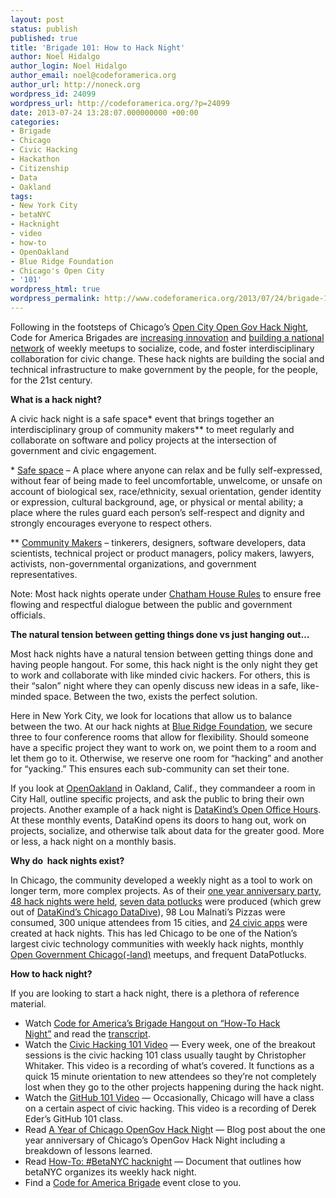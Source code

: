 ```yaml
---
layout: post
status: publish
published: true
title: 'Brigade 101: How to Hack Night'
author: Noel Hidalgo
author_login: Noel Hidalgo
author_email: noel@codeforamerica.org
author_url: http://noneck.org
wordpress_id: 24099
wordpress_url: http://codeforamerica.org/?p=24099
date: 2013-07-24 13:28:07.000000000 +00:00
categories:
- Brigade
- Chicago
- Civic Hacking
- Hackathon
- Citizenship
- Data
- Oakland
tags:
- New York City
- betaNYC
- Hacknight
- video
- how-to
- OpenOakland
- Blue Ridge Foundation
- Chicago's Open City
- '101'
wordpress_html: true
wordpress_permalink: http://www.codeforamerica.org/2013/07/24/brigade-101-how-to-hack-night/
---
```


<p>Following in the footsteps of Chicago’s <a href="http://opengovhacknight.eventbrite.com/">Open City Open Gov Hack Night</a>, Code for America Brigades are <a href="http://www.smashingmagazine.com/2010/07/08/hack-nights/">increasing innovation</a> and <a href="http://brigade.codeforamerica.org/pages/events.html.haml">building a national network</a> of weekly meetups to socialize, code, and foster interdisciplinary collaboration for civic change. These hack nights are building the social and technical infrastructure to make government by the people, for the people, for the 21st century.</p>
<p><strong>What is a hack night?</strong></p>
<p>A civic hack night is a safe space* event that brings together an interdisciplinary group of community makers** to meet regularly and collaborate on software and policy projects at the intersection of government and civic engagement.</p>
<p>* <a href="http://en.wikipedia.org/wiki/Safe-space">Safe space</a> – A place where anyone can relax and be fully self-expressed, without fear of being made to feel uncomfortable, unwelcome, or unsafe on account of biological sex, race/ethnicity, sexual orientation, gender identity or expression, cultural background, age, or physical or mental ability; a place where the rules guard each person’s self-respect and dignity and strongly encourages everyone to respect others.</p>
<p>** <a href="http://en.wikipedia.org/wiki/Maker_culture">Community Makers</a> – tinkerers, designers, software developers, data scientists, technical project or product managers, policy makers, lawyers, activists, non-governmental organizations, and government representatives.</p>
<p>Note: Most hack nights operate under <a href="http://en.wikipedia.org/wiki/Chatham_House_Rule">Chatham House Rules</a> to ensure free flowing and respectful dialogue between the public and government officials.</p>
<p><strong>The natural tension between getting things done vs just hanging out…</strong></p>
<p>Most hack nights have a natural tension between getting things done and having people hangout. For some, this hack night is the only night they get to work and collaborate with like minded civic hackers. For others, this is their “salon” night where they can openly discuss new ideas in a safe, like-minded space. Between the two, exists the perfect solution.</p>
<p>Here in New York City, we look for locations that allow us to balance between the two. At our hack nights at <a href="http://brfny.org/">Blue Ridge Foundation</a>, we secure three to four conference rooms that allow for flexibility. Should someone have a specific project they want to work on, we point them to a room and let them go to it. Otherwise, we reserve one room for “hacking” and another for “yacking.” This ensures each sub-community can set their tone.</p>
<p>If you look at <a href="http://www.meetup.com/OpenOakland/">OpenOakland</a> in Oakland, Calif., they commandeer a room in City Hall, outline specific projects, and ask the public to bring their own projects. Another example of a hack night is <a href="http://www.meetup.com/DataKind-NYC/">DataKind’s Open Office Hours</a>. At these monthly events, DataKind opens its doors to hang out, work on projects, socialize, and otherwise talk about data for the greater good. More or less, a hack night on a monthly basis.</p>
<p><strong>Why do  hack nights exist?</strong></p>
<p>In Chicago, the community developed a weekly night as a tool to work on longer term, more complex projects. As of their <a href="http://www.smartchicagocollaborative.org/opengov-hack-night-1-year-anniversary/">one year anniversary party</a>, <a href="http://opengovhacknight.eventbrite.com/">48 hack nights were held</a>, <a href="http://www.meetup.com/DataPotluck/">seven data potlucks</a> were produced (which grew out of <a href="http://datakind.org/events/chicago-datadive/">DataKind’s Chicago DataDive</a>), 98 Lou Malnati’s Pizzas were consumed, 300 unique attendees from 15 cities, and <a href="http://opencityapps.org/">24 civic apps</a> were created at hack nights. This has led Chicago to be one of the Nation’s largest civic technology communities with weekly hack nights, monthly <a href="http://www.meetup.com/OpenGovChicago/">Open Government Chicago(-land)</a> meetups, and frequent DataPotlucks.</p>
<p><strong>How to hack night?</strong></p>
<p>If you are looking to start a hack night, there is a plethora of reference material.</p>
<ul>
<li>Watch <a href="http://codeforamerica.org/brigade06-27-2013/">Code for America’s Brigade Hangout on “How-To Hack Night”</a> and read the <a href="https://docs.google.com/document/d/1hMn0-468S7j5Rd5En6Sk2IazvdmorBYSdJGB3dfR52I/edit?usp=sharing">transcript</a>.</li>
<li>Watch the <a href="http://www.youtube.com/watch?v=wH6LnW_qjeI">Civic Hacking 101 Video</a> — Every week, one of the breakout sessions is the civic hacking 101 class usually taught by Christopher Whitaker. This video is a recording of what’s covered. It functions as a quick 15 minute orientation to new attendees so they’re not completely lost when they go to the other projects happening during the hack night.</li>
<li>Watch the <a href="http://www.youtube.com/watch?v=ZxabbwjcuIE">GitHub 101 Video</a> — Occasionally, Chicago will have a class on a certain aspect of civic hacking. This video is a recording of Derek Eder’s GitHub 101 class.</li>
<li>Read <a href="http://www.smartchicagocollaborative.org/opengov-hack-night-1-year-anniversary/">A Year of Chicago OpenGov Hack Nigh</a>t — Blog post about the one year anniversary of Chicago’s OpenGov Hack Night including a breakdown of lessons learned.</li>
<li>Read <a href="https://docs.google.com/document/d/1yDQ3bY6Py-Pxpyzjfon8milTqaT116x0pZb2ZKaWkDg/edit?usp=sharing">How-To: #BetaNYC hacknight</a> — Document that outlines how betaNYC organizes its weekly hack night.</li>
<li>Find a <a href="http://brigade.codeforamerica.org/pages/events.html.haml">Code for America Brigade</a> event close to you.</li>
</ul>
